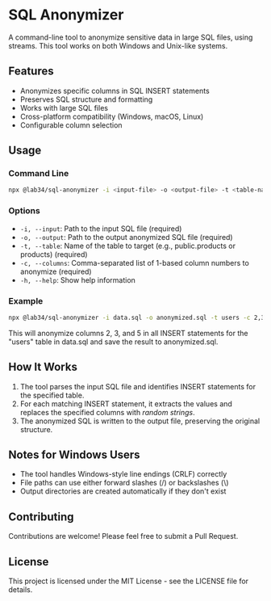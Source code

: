 # SQL Anonymizer

A command-line tool to anonymize sensitive data in large SQL files, using streams. This tool works on both Windows and Unix-like systems.

## Features

- Anonymizes specific columns in SQL INSERT statements
- Preserves SQL structure and formatting
- Works with large SQL files
- Cross-platform compatibility (Windows, macOS, Linux)
- Configurable column selection

## Usage

### Command Line

```bash
npx @lab34/sql-anonymizer -i <input-file> -o <output-file> -t <table-name> -c <column-numbers>
```

### Options

- `-i, --input`: Path to the input SQL file (required)
- `-o, --output`: Path to the output anonymized SQL file (required)
- `-t, --table`: Name of the table to target (e.g., public.products or products) (required)
- `-c, --columns`: Comma-separated list of 1-based column numbers to anonymize (required)
- `-h, --help`: Show help information

### Example

```bash
npx @lab34/sql-anonymizer -i data.sql -o anonymized.sql -t users -c 2,3,5
```

This will anonymize columns 2, 3, and 5 in all INSERT statements for the "users" table in data.sql and save the result to anonymized.sql.

## How It Works

1. The tool parses the input SQL file and identifies INSERT statements for the specified table.
2. For each matching INSERT statement, it extracts the values and replaces the specified columns with *random strings*.
3. The anonymized SQL is written to the output file, preserving the original structure.

## Notes for Windows Users

- The tool handles Windows-style line endings (CRLF) correctly
- File paths can use either forward slashes (/) or backslashes (\\)
- Output directories are created automatically if they don't exist

## Contributing

Contributions are welcome! Please feel free to submit a Pull Request.

## License

This project is licensed under the MIT License - see the LICENSE file for details.
